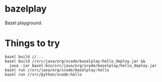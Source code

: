 # bazelplay

Bazel playground.

# Things to try

```
bazel build //...
bazel build //src/java/org/scode/bazelplay:hello_deploy.jar &&
  java -jar bazel-bin/src/java/org/scode/bazelplay/hello_deploy.jar
bazel run //src/java/org/scode/bazelplay:hello
bazel run //src/python/scode:hello
```
